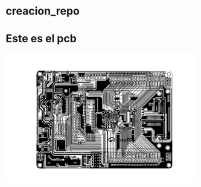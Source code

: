 # creacion_repo

# Este es el pcb
![imagen](/Esquematicos/PCB%20de%20Placa%20central/PCB_STM32F103VE_Board_JX-V1.0-PCB-copy_2024-08-16.png)
